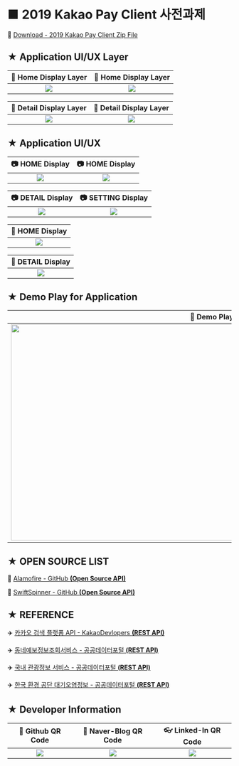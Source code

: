 # ■ 2019 Kakao Pay Client 사전과제

:floppy_disk: [Download - 2019 Kakao Pay Client Zip File](https://github.com/ChangYeop-Yang/Study-iOS/files/2754882/iOS.Kakao.Pay.Subject.zip)

## ★ Application UI/UX Layer

|:straight_ruler: Home Display Layer|:straight_ruler: Home Display Layer|
|:---------------------------------:|:---------------------------------:|
|![](https://user-images.githubusercontent.com/20036523/51105630-def90480-182c-11e9-895d-33e88b1951ec.png)|![](https://user-images.githubusercontent.com/20036523/51105628-def90480-182c-11e9-9bee-e576e592e0a4.png)|

|:straight_ruler: Detail Display Layer|:straight_ruler: Detail Display Layer|
|:-----------------------------------:|:-----------------------------------:|
|![](https://user-images.githubusercontent.com/20036523/51105622-ddc7d780-182c-11e9-92c2-f6dde5beee85.png)|![](https://user-images.githubusercontent.com/20036523/51105623-de606e00-182c-11e9-8c6d-7a5f42041abd.png)|

## ★ Application UI/UX

|:camera: HOME Display|:camera: HOME Display|
|:-------------------:|:-------------------:|
|![](https://user-images.githubusercontent.com/20036523/51105624-de606e00-182c-11e9-9b29-9635e0702b0d.png)|![](https://user-images.githubusercontent.com/20036523/51105627-def90480-182c-11e9-84dd-4caa8b0a0c50.png)|

|:camera: DETAIL Display|:camera: SETTING Display|
|:---------------------:|:----------------------:|
|![](https://user-images.githubusercontent.com/20036523/51105625-de606e00-182c-11e9-9644-102ce4a4e8a4.png)|![](https://user-images.githubusercontent.com/20036523/51105626-def90480-182c-11e9-8b6d-807f30a0e8be.png)|

|:mag_right: HOME Display|
|:----------------------:|
|![](https://user-images.githubusercontent.com/20036523/51111363-32744e00-183f-11e9-8b86-78e97382e6c2.JPG)|

|:mag_right: DETAIL Display|
|:------------------------:|
|![](https://user-images.githubusercontent.com/20036523/51111364-32744e00-183f-11e9-94b9-3a6c3e608c3b.JPG)|

## ★ Demo Play for Application

|:movie_camera: Demo Play for Application|
|:--------------------------------------:|
|<div align="center"><a href="https://www.youtube.com/watch?v=rCy5HsZi2hs"><img src="https://img.youtube.com/vi/rCy5HsZi2hs/0.jpg" width="1024" height="486"></a></div>|

## ★ OPEN SOURCE LIST

:helicopter: [Alamofire - GitHub **(Open Source API)**](https://github.com/Alamofire/Alamofire)

:helicopter: [SwiftSpinner - GitHub **(Open Source API)**](https://github.com/icanzilb/SwiftSpinner)

## ★ REFERENCE

:airplane: [카카오 검색 플랫폼 API - KakaoDevlopers **(REST API)**](https://developers.kakao.com/features/platform#%EA%B2%80%EC%83%89)

:airplane: [동네예보정보조회서비스 - 공공데이터포털 **(REST API)**](https://www.data.go.kr/dataset/15000099/openapi.do)

:airplane: [국내 관광정보 서비스 - 공공데이터포털 **(REST API)**](https://www.data.go.kr/dataset/15000496/openapi.do?mypageFlag=Y)

:airplane: [한국 환경 공단 대기오염정보 - 공공데이터포털 **(REST API)**](https://www.data.go.kr/dataset/15000581/openapi.do)

## ★ Developer Information

|:rocket: Github QR Code|:pencil: Naver-Blog QR Code|:eyeglasses: Linked-In QR Code|
|:---------------------:|:-------------------------:|:----------------------------:|
|![](https://user-images.githubusercontent.com/20036523/50044128-60406880-00c2-11e9-8d57-ea1cb8e6b2a7.jpg)|![](https://user-images.githubusercontent.com/20036523/50044131-60d8ff00-00c2-11e9-818c-cf5ad97dc76e.jpg)|![](https://user-images.githubusercontent.com/20036523/50044130-60d8ff00-00c2-11e9-991a-107bffa2bf57.jpg)|
